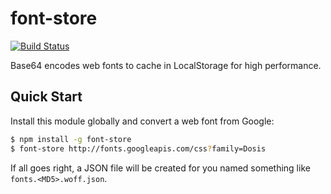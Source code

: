 # font-store

[![Build Status](https://travis-ci.org/CrocoDillon/font-store.svg?branch=master)](https://travis-ci.org/CrocoDillon/font-store)

Base64 encodes web fonts to cache in LocalStorage for high performance.

## Quick Start

Install this module globally and convert a web font from Google:

```bash
$ npm install -g font-store
$ font-store http://fonts.googleapis.com/css?family=Dosis
```

If all goes right, a JSON file will be created for you named something like `fonts.<MD5>.woff.json`.

